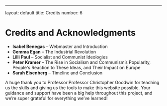---
layout: default
title: Credits
number: 6

# Credits and Acknowledgments 

- **Isabel Benegas** – Webmaster and Introduction  
- **Gemma Egan** – The Industrial Revolution  
- **Lilli Paul** – Socialist and Communist Ideologies  
- **Peter Kramer** – The Rise in Socialism and Communism’s Popularity, People's Reaction to These Ideas, and Their Impact on Europe  
- **Sarah Eisenberg** – Timeline and Conclusion  

A huge thank you to Professor Professor Christopher Goodwin for teaching us the skills and giving us the tools to make this website possible. Your guidance and support have been a big help throughout this project, and we’re super grateful for everything we’ve learned!
